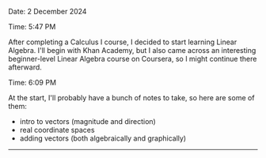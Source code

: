 
Date: 2 December 2024

Time: 5:47 PM

After completing a Calculus I course, I decided to start learning Linear Algebra. I'll begin with Khan Academy, but I also came across an interesting beginner-level Linear Algebra course on Coursera, so I might continue there afterward.

Time: 6:09 PM

At the start, I'll probably have a bunch of notes to take, so here are some of them:

- intro to vectors (magnitude and direction)
- real coordinate spaces
- adding vectors (both algebraically and graphically)

---
